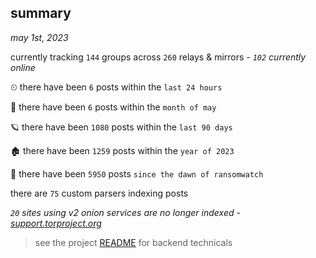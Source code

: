 
## summary
_may 1st, 2023_

currently tracking `144` groups across `260` relays & mirrors - _`102` currently online_

⏲ there have been `6` posts within the `last 24 hours`

🦈 there have been `6` posts within the `month of may`

🪐 there have been `1080` posts within the `last 90 days`

🏚 there have been `1259` posts within the `year of 2023`

🦕 there have been `5950` posts `since the dawn of ransomwatch`

there are `75` custom parsers indexing posts

_`20` sites using v2 onion services are no longer indexed - [support.torproject.org](https://support.torproject.org/onionservices/v2-deprecation/)_

> see the project [README](https://github.com/joshhighet/ransomwatch#ransomwatch--) for backend technicals
